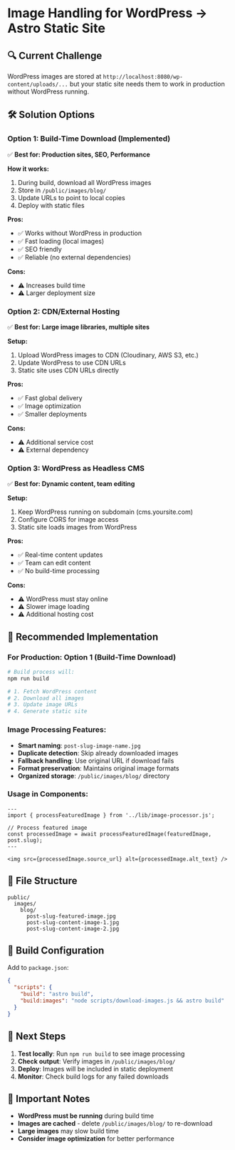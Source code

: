 # Image Handling for WordPress → Astro Static Site

## 🔍 **Current Challenge**
WordPress images are stored at `http://localhost:8080/wp-content/uploads/...` but your static site needs them to work in production without WordPress running.

## 🛠️ **Solution Options**

### **Option 1: Build-Time Download (Implemented)**
✅ **Best for: Production sites, SEO, Performance**

**How it works:**
1. During build, download all WordPress images
2. Store in `/public/images/blog/`
3. Update URLs to point to local copies
4. Deploy with static files

**Pros:**
- ✅ Works without WordPress in production
- ✅ Fast loading (local images)
- ✅ SEO friendly
- ✅ Reliable (no external dependencies)

**Cons:**
- ⚠️ Increases build time
- ⚠️ Larger deployment size

### **Option 2: CDN/External Hosting**
✅ **Best for: Large image libraries, multiple sites**

**Setup:**
1. Upload WordPress images to CDN (Cloudinary, AWS S3, etc.)
2. Update WordPress to use CDN URLs
3. Static site uses CDN URLs directly

**Pros:**
- ✅ Fast global delivery
- ✅ Image optimization
- ✅ Smaller deployments

**Cons:**
- ⚠️ Additional service cost
- ⚠️ External dependency

### **Option 3: WordPress as Headless CMS**
✅ **Best for: Dynamic content, team editing**

**Setup:**
1. Keep WordPress running on subdomain (cms.yoursite.com)
2. Configure CORS for image access
3. Static site loads images from WordPress

**Pros:**
- ✅ Real-time content updates
- ✅ Team can edit content
- ✅ No build-time processing

**Cons:**
- ⚠️ WordPress must stay online
- ⚠️ Slower image loading
- ⚠️ Additional hosting cost

## 🚀 **Recommended Implementation**

### **For Production: Option 1 (Build-Time Download)**

```bash
# Build process will:
npm run build

# 1. Fetch WordPress content
# 2. Download all images
# 3. Update image URLs
# 4. Generate static site
```

### **Image Processing Features:**
- **Smart naming**: `post-slug-image-name.jpg`
- **Duplicate detection**: Skip already downloaded images
- **Fallback handling**: Use original URL if download fails
- **Format preservation**: Maintains original image formats
- **Organized storage**: `/public/images/blog/` directory

### **Usage in Components:**
```astro
---
import { processFeaturedImage } from '../lib/image-processor.js';

// Process featured image
const processedImage = await processFeaturedImage(featuredImage, post.slug);
---

<img src={processedImage.source_url} alt={processedImage.alt_text} />
```

## 📁 **File Structure**
```
public/
  images/
    blog/
      post-slug-featured-image.jpg
      post-slug-content-image-1.jpg
      post-slug-content-image-2.jpg
```

## 🔧 **Build Configuration**

Add to `package.json`:
```json
{
  "scripts": {
    "build": "astro build",
    "build:images": "node scripts/download-images.js && astro build"
  }
}
```

## 🎯 **Next Steps**

1. **Test locally**: Run `npm run build` to see image processing
2. **Check output**: Verify images in `/public/images/blog/`
3. **Deploy**: Images will be included in static deployment
4. **Monitor**: Check build logs for any failed downloads

## 🚨 **Important Notes**

- **WordPress must be running** during build time
- **Images are cached** - delete `/public/images/blog/` to re-download
- **Large images** may slow build time
- **Consider image optimization** for better performance
